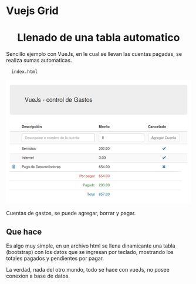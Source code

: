 # Vuejs Grid


<h1 align="center">Llenado de una tabla automatico</h1>


Sencillo ejemplo con VueJs, en le cual se llevan las cuentas pagadas, se realiza sumas automaticas.


``` bash
  index.html
```
<p align="center">
    <img src="./src/gastosvuejs.png" width="660px">
</p>
Cuentas de gastos, se puede agregar, borrar y pagar.

## Que hace
Es algo muy simple, en un archivo html se llena dinamicante una tabla (bootstrap) con los datos que se ingresan por teclado, mostrando los totales pagados y pendientes por pagar.

La verdad, nada del otro mundo, todo se hace con vueJs, no posee conexion a base de datos.